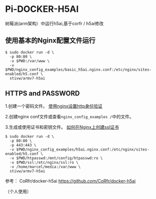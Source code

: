 # Pi-DOCKER-H5AI
树莓派(arm架构）中运行h5ai,基于corfr / h5ai修改



## 使用基本的Nginx配置文件运行



```
$ sudo docker run -d \
  -p 80:80 \
  -v $PWD:/var/www \
  -v $PWD/nginx_config_examples/basic_h5ai.nginx.conf:/etc/nginx/sites-enabled/h5.conf \
  stivw/armv7-h5ai
```

## HTTPS and PASSWORD

1.创建一个密码文件。 [使用nginx设置http身份验证](https://www.digitalocean.com/community/tutorials/how-to-set-up-http-authentication-with-nginx-on-ubuntu-12-10)

2.创建nginx conf文件或查看`nginx_config_examples /`中的文件。

3.生成或使用证书和密钥文件。 [如何在Nginx上创建ssl证书](https://www.digitalocean.com/community/tutorials/how-to-create-an-ssl-certificate-on-nginx-for-ubuntu-14-04)

```
$ sudo docker run -d \
  -p 80:80 \
  -p 443:443 \
  -v $PWD/nginx_config_examples/h5ai.nginx.conf:/etc/nginx/sites-enabled/h5.conf \
  -v $PWD/htpasswd:/mnt/config/htpasswd:ro \
  -v $PWD/ssl:/etc/nginx/ssl:ro \
  -v /home/marcel/media:/var/www \
  stivw/armv7-h5ai
```

参考：
CoRfr/docker-h5ai
https://github.com/CoRfr/docker-h5ai

（个人使用）
